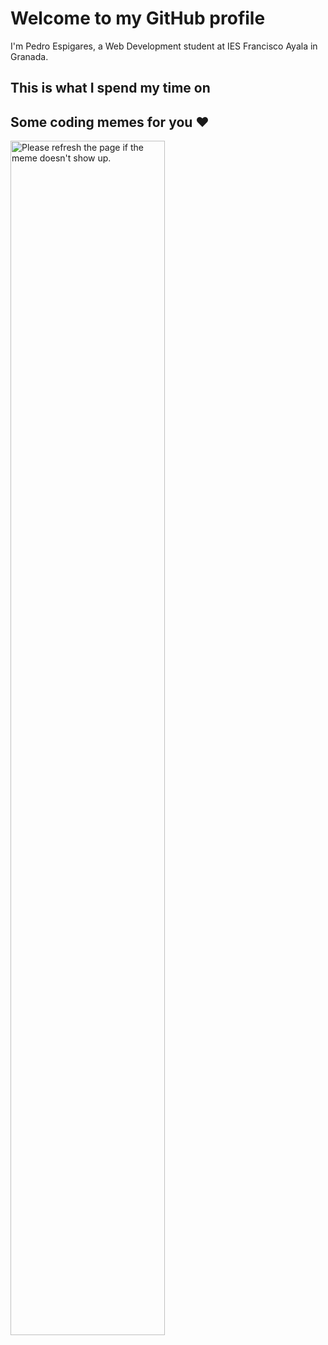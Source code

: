 # Welcome to my GitHub profile
I'm Pedro Espigares, a Web Development student at IES Francisco Ayala in Granada.



## This is what I spend my time on

<!--START_SECTION:waka-->
<!--END_SECTION:waka-->

## Some coding memes for you ❤
<img src='https://random-memer.herokuapp.com/' title="Meme" alt="Please refresh the page if the meme doesn't show up." style="width:70%;height:70%">
